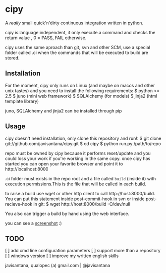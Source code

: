 cipy
====

A *really* small quick'n'dirty continuous integration written in python.

cipy is language independent, it only execute a command and checks the return value , 0 = PASS, FAIL otherwise.

cipy uses the same aproach than git, svn and other SCM, use a special folder called .ci when the commands that will be executed to build are stored.

Installation
------------

For the moment, cipy only runs on Linux (and maybe on macos and other unix tastes) and you need to install the following requirements:
    $ python >= 2.5
    $ juno (mini web framework)
    $ SQLAlchemy (for models)
    $ jinja2 (html template library)

juno, SQLAlchemy and jinja2 can be installed through pip

Usage
-----

cipy doesn't need installation, only clone this repository and run!:
    $ git clone git://github.com/javisantana/cipy.git
    $ cd cipy
    $ python run.py /path/to/repo
  
repo must be owned by cipy because it performs reset/update and you could loss your work if you're working in the same copy.
once cipy has started you can open your favorite browser and point it to http://localhost:8000

.ci folder must exists in the repo root and a file called `build` (inside it) with execution permissions.This is the file that will be called in each build.

to raise a build use wget or other http client to call http://host:8000/build. You can put this statement inside post-commit-hook in svn or inside post-recieve-hook in git:
    $ wget http://host:8000/build -O/dev/null

You also can trigger a build by hand using the web interface.

you can see a [screenshot](http://web2.twitpic.com/img/37398079-d018cad777d24a943eafb401b08e3f6a.4ade047c-scaled.png) :)

TODO
----
[ ] add cmd line configuration parameters
[ ] support more than a repository
[ ] windows version 
[ ] improve my written english skills


javisantana, qualopec (a) gmail.com | @javisantana






